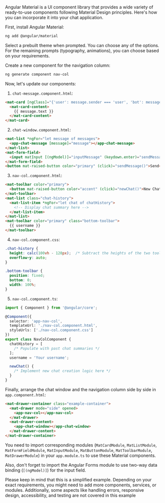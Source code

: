 Angular Material is a UI component library that provides a wide variety of ready-to-use components following Material Design principles. Here's how you can incorporate it into your chat application.

First, install Angular Material:

```bash
ng add @angular/material
```

Select a prebuilt theme when prompted. You can choose any of the options. For the remaining prompts (typography, animations), you can choose based on your requirements.

Create a new component for the navigation column:

```bash
ng generate component nav-col
```

Now, let's update our components:

1. `chat-message.component.html`:

```html
<mat-card [ngClass]="{'user': message.sender === 'user', 'bot': message.sender === 'bot'}">
  <mat-card-content>
    {{ message.text }}
  </mat-card-content>
</mat-card>
```

2. `chat-window.component.html`:

```html
<mat-list *ngFor="let message of messages">
  <app-chat-message [message]="message"></app-chat-message>
</mat-list>
<mat-form-field>
  <input matInput [(ngModel)]="inputMessage" (keydown.enter)="sendMessage()" placeholder="Type your message here...">
</mat-form-field>
<button mat-raised-button color="primary" (click)="sendMessage()">Send</button>
```

3. `nav-col.component.html`:

```html
<mat-toolbar color="primary">
  <button mat-raised-button color="accent" (click)="newChat()">New Chat</button>
</mat-toolbar>
<mat-list class="chat-history">
  <mat-list-item *ngFor="let chat of chatHistory">
    <!-- Display chat summary here -->
  </mat-list-item>
</mat-list>
<mat-toolbar color="primary" class="bottom-toolbar">
  {{ username }}
</mat-toolbar>
```

4. `nav-col.component.css`:

```css
.chat-history {
  height: calc(100vh - 128px);  /* Subtract the heights of the two toolbars */
  overflow-y: auto;
}

.bottom-toolbar {
  position: fixed;
  bottom: 0;
  width: 100%;
}
```

5. `nav-col.component.ts`:

```typescript
import { Component } from '@angular/core';

@Component({
  selector: 'app-nav-col',
  templateUrl: './nav-col.component.html',
  styleUrls: ['./nav-col.component.css']
})
export class NavColComponent {
  chatHistory = [
    /* Populate with past chat summaries */
  ];
  username = 'Your username';

  newChat() {
    /* Implement new chat creation logic here */
  }
}
```

Finally, arrange the chat window and the navigation column side by side in `app.component.html`:

```html
<mat-drawer-container class="example-container">
  <mat-drawer mode="side" opened>
    <app-nav-col></app-nav-col>
  </mat-drawer>
  <mat-drawer-content>
    <app-chat-window></app-chat-window>
  </mat-drawer-content>
</mat-drawer-container>
```

You need to import corresponding modules (`MatCardModule`, `MatListModule`, `MatFormFieldModule`, `MatInputModule`, `MatButtonModule`, `MatToolbarModule`, `MatDrawerModule`) in your `app.module.ts` to use these Material components.

Also, don't forget to import the Angular Forms module to use two-way data binding (`[(ngModel)]`) for the input field.

Please keep in mind that this is a simplified example. Depending on your exact requirements, you might need to add more components, services, or modules. Additionally, some aspects like handling errors, responsive design, accessibility, and testing are not covered in this example
